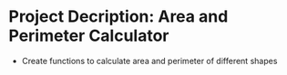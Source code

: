 # Project Decription: Area and Perimeter Calculator

- Create functions to calculate area and perimeter
of different shapes
